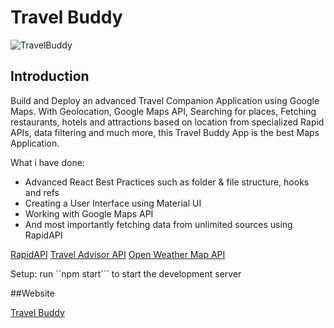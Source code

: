 # Travel Buddy


![TravelBuddy](https://github.com/AmarKarande/TravelBuddy)



## Introduction
Build and Deploy an advanced Travel Companion Application using Google Maps. With Geolocation, Google Maps API, Searching for places, Fetching restaurants, hotels and attractions based on location from specialized Rapid APIs, data filtering and much more, this Travel Buddy App is the best Maps Application.

What i have done:

- Advanced React Best Practices such as folder & file structure, hooks and refs
- Creating a User Interface using Material UI
- Working with Google Maps API
- And most importantly fetching data from unlimited sources using RapidAPI

[RapidAPI](https://rapidapi.com/hub?utm_source=youtube.com/JavaScriptMastery&utm_medium=DevRel&utm_campaign=DevRel)
[Travel Advisor API](https://rapidapi.com/apidojo/api/travel-advisor?utm_source=youtube.com/JavaScriptMastery&utm_medium=DevRel&utm_campaign=DevRel)
[Open Weather Map API](https://rapidapi.com/community/api/open-weather-map?utm_source=youtube.com/JavaScriptMastery&utm_medium=DevRel&utm_campaign=DevRel)

Setup: run ``npm start``` to start the development server


##Website 

[Travel Buddy](https://travelbuddynow.netlify.app/)
